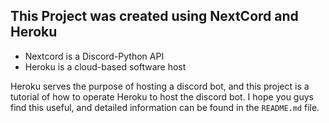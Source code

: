 ## This Project was created using NextCord and Heroku
- Nextcord is a Discord-Python API 
- Heroku is a cloud-based software host

Heroku serves the purpose of hosting a discord bot, and this project is a tutorial of how to operate Heroku to host the discord bot. I hope you guys find this useful, and detailed information can be found in the `README.md` file.
